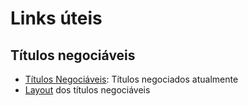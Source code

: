 # Links úteis

## Títulos negociáveis
* [Títulos Negociáveis](http://bvmf.bmfbovespa.com.br/suplemento/ExecutaAcaoDownload.asp?arquivo=Titulos_Negociaveis.zip&server=L): Títulos negociados atualmente
* [Layout](https://bvmf.bmfbovespa.com.br/cias-listadas/Titulos-Negociaveis/download/Titulos_Negociaveis.PDF) dos títulos negociáveis
